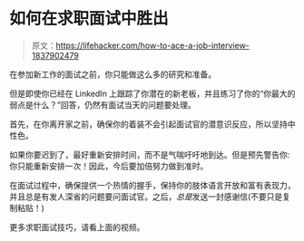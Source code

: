 # 如何在求职面试中胜出

> 原文：<https://lifehacker.com/how-to-ace-a-job-interview-1837902479>

在参加新工作的面试之前，你只能做这么多的研究和准备。

但是即使你已经在 LinkedIn 上跟踪了你潜在的新老板，并且练习了你的“你最大的弱点是什么？”回答，仍然有面试当天的问题要处理。

首先，在你离开家之前，确保你的着装不会引起面试官的潜意识反应，所以坚持中性色。

如果你要迟到了，最好重新安排时间，而不是气喘吁吁地到达。但是预先警告你:你只能重新安排一次！因此，今后要加倍努力做到准时。

在面试过程中，确保提供一个热情的握手，保持你的肢体语言开放和富有表现力，并且总是有发人深省的问题要问面试官。之后，*总是*发送一封感谢信(不要只是复制粘贴！)

更多求职面试技巧，请看上面的视频。